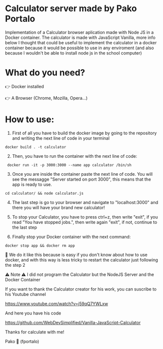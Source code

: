 # Calculator server made by Pako Portalo

Implementation of a Calculator browser aplication made with Node JS in a Docker container. The calculator is made with JavaScript Vanilla, more info below
I thought that could be useful to implement the calculator in a docker container because
it would be possible to use in any enviroment (and also because I wouldn't be able to install
node js in the school computer)

# What do you need?

👉 Docker installed

👉 A Browser (Chrome, Mozilla, Opera...)

# How to use:
1. First of all you have to build the docker image by going to the repository and writing the next line of code in your terminal

``` docker build . -t calculator ```

2. Then, you have to run the container with the next line of code:

``` docker run -it -p 3000:3000 --name app calculator /bin/sh```

3. Once you are inside the container paste the next line of code. You will see the messagge "Server started on port 3000", this means that the app is ready to use.

```cd calculator/ && node calculator.js```

4. The last step is go to your browser and navigate to "localhost:3000" and there you will have your brand new calculator!

5. To stop your Calculator, you have to press ctrl+z, then write "exit", if you read "You have stopped jobs.", then write again "exit", if not, continue to the last step

6. Finally stop your Docker container with the next command:

```docker stop app && docker rm app```

🍏 We do it like this because is easy if you don't know about how to use docker, and with this way
is less tricky to restart the calculator just following the step 2

⚠️ Note ⚠️  I did not program the Calculator but the NodeJS Server and the Docker Container

If you want to thank the Calculator creator for his work, you can suscribe to his Youtube channel

https://www.youtube.com/watch?v=j59qQ7YWLxw

And here you have his code

https://github.com/WebDevSimplified/Vanilla-JavaScript-Calculator

Thanks for calculate with me! 

Pako 🐸 (fportalo)
